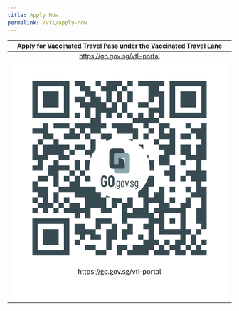 ```yaml
---
title: Apply Now
permalink: /vtl/apply-now
---
```

<table>
  <thead>
    <tr>
      <th style="text-align:center;">Apply for Vaccinated Travel Pass under the Vaccinated Travel Lane</th>
		</tr>
	</thead>
	 <tbody>
    <tr>
      <td width="60%" style="text-align:center;"><a href="https://go.gov.sg/vtl-portal">https://go.gov.sg/vtl-portal</a></td>
		 </tr>
		 <tr>
		  <td><a href="https://go.gov.sg/vtl-portal"><img src="/images/vtl_portal.png" alt="https://go.gov.sg/vtl-portal" title="https://go.gov.sg/vtl-portal"></a></td>
		 </tr>
		 </tbody>
		 </table>